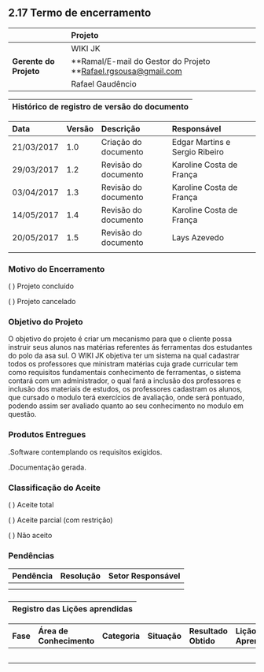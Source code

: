## 2.17  Termo de encerramento

|  | **Projeto** |
| :--- | :--- |
|  | WIKI JK |
| **Gerente do Projeto** | **Ramal/E-mail do Gestor do Projeto **Rafael.rgsousa@gmail.com |
|  | Rafael Gaudêncio |



| Histórico de registro de versão do documento |
| :---: |


| Data | **Versão** | **Descrição** | **Responsável** |
| :--- | :--- | :--- | :--- |
| 21/03/2017 | 1.0 | Criação do documento | Edgar Martins e Sergio Ribeiro |
| 29/03/2017 | 1.2 | Revisão do documento | Karoline Costa de França |
| 03/04/2017 | 1.3 | Revisão do documento | Karoline Costa de França |
| 14/05/2017 | 1.4 | Revisão do documento | Karoline Costa de França |
| 20/05/2017 | 1.5 | Revisão do documento | Lays Azevedo |
|  |  |  |  |

### Motivo do Encerramento

\( \) Projeto concluído

\( \) Projeto cancelado

### Objetivo do Projeto

O objetivo do projeto é criar um mecanismo para que o cliente possa instruir seus alunos nas matérias referentes ás ferramentas dos estudantes do polo da asa sul. O WIKI JK objetiva ter um sistema na qual cadastrar todos os professores que ministram matérias cuja grade curricular tem como requisitos fundamentais conhecimento de ferramentas, o sistema contará com um administrador, o qual fará a inclusão dos professores e inclusão dos materiais de estudos, os professores cadastram os alunos, que cursado o modulo terá exercícios de avaliação, onde será pontuado, podendo assim ser avaliado quanto ao seu conhecimento no modulo em questão.

### Produtos Entregues

.Software contemplando os requisitos exigidos.

.Documentação gerada.

### Classificação do Aceite

\( \) Aceite total

\( \) Aceite parcial \(com restrição\)

\( \) Não aceito

### Pendências

| Pendência | Resolução | Setor Responsável |
| :--- | :--- | :--- |
|  |  |  |
|  |  |  |

##### 

##### 

| Registro das Lições aprendidas |
| :---: |


| **Fase** | **Área de Conhecimento** | **Categoria** | **Situação** | **Resultado Obtido** | **Lição Aprendida** |
| :--- | :--- | :--- | :--- | :--- | :--- |
|  |  |  |  |  |  |
|  |  |  |  |  |  |
|  |  |  |  |  |  |
|  |  |  |  |  |  |
|  |  |  |  |  |  |



